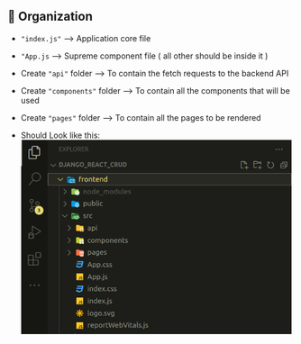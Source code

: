 ## 📌 Organization

-   `"index.js"` --> Application core file

-   `"App.js` --> Supreme component file ( all other should be inside it )

-   Create `"api"` folder --> To contain the fetch requests to the backend API

-   Create `"components"` folder --> To contain all the components that will be used

-   Create `"pages"` folder --> To contain all the pages to be rendered

-   Should Look like this:
    ![untitled](/Images/Organization.png)
